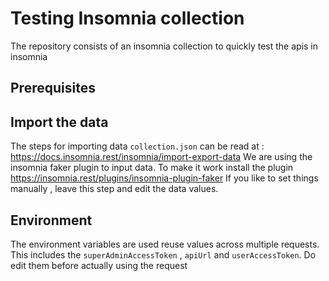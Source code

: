 # Testing Insomnia collection

The repository consists of an insomnia collection to quickly test the apis in insomnia

## Prerequisites

## Import the data
The steps for importing data `collection.json` can be read at : https://docs.insomnia.rest/insomnia/import-export-data
We are using the insomnia faker plugin to input data. To make it work install the plugin
https://insomnia.rest/plugins/insomnia-plugin-faker
If you like to set things manually , leave this step and edit the data values.

## Environment
The environment variables are used reuse values across multiple requests.
This includes the `superAdminAccessToken` , `apiUrl` and `userAccessToken`. Do edit them before actually using the request
